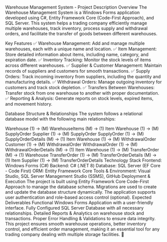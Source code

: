 Warehouse Management System - Project Description
Overview
The Warehouse Management System is a Windows Forms application developed using C#, Entity Framework Core (Code-First Approach), and SQL Server. This system helps a trading company efficiently manage multiple warehouses, track inventory, process supply and withdrawal orders, and facilitate the transfer of goods between different warehouses.

Key Features
✅ Warehouse Management: Add and manage multiple warehouses, each with a unique name and location.
✅ Item Management: Store detailed information about items, including name, category, and expiration date.
✅ Inventory Tracking: Monitor the stock levels of items across different warehouses.
✅ Supplier & Customer Management: Maintain records of suppliers and customers for smooth transactions.
✅ Supply Orders: Track incoming inventory from suppliers, including the quantity and manufacturing details.
✅ Withdrawal Orders: Manage outgoing inventory for customers and track stock depletion.
✅ Transfers Between Warehouses: Transfer stock from one warehouse to another with proper documentation.
✅ Reporting & Analysis: Generate reports on stock levels, expired items, and movement history.

Database Structure & Relationships
The system follows a relational database model with the following main relationships:

Warehouse (1) → (M) WarehouseItems (M) → (1) Item
Warehouse (1) → (M) SupplyOrder
Supplier (1) → (M) SupplyOrder
SupplyOrder (1) → (M) SupplyOrderDetails (M) → (1) Item
Warehouse (1) → (M) WithdrawalOrder
Customer (1) → (M) WithdrawalOrder
WithdrawalOrder (1) → (M) WithdrawalOrderDetails (M) → (1) Item
Warehouse (1) → (M) TransferOrder (M) → (1) Warehouse
TransferOrder (1) → (M) TransferOrderDetails (M) → (1) Item
Supplier (1) → (M) TransferOrderDetails
Technology Stack
Frontend: Windows Forms (C#)
Backend: C# (.NET 8)
Database: SQL Server (EF Core - Code First)
ORM: Entity Framework Core
Tools & Environment: Visual Studio, SQL Server Management Studio (SSMS), GitHub
Deployment & Execution
The project is built using Entity Framework Core Code-First Approach to manage the database schema.
Migrations are used to create and update the database structure dynamically.
The application supports user authentication and role-based access control (optional).
Expected Deliverables
Functional Windows Forms Application with a user-friendly interface.
Fully Configured SQL Server Database with all necessary relationships.
Detailed Reports & Analytics on warehouse stock and transactions.
Proper Error Handling & Validations to ensure data integrity.
This project ensures smooth warehouse operations, better inventory control, and efficient order management, making it an essential tool for any trading company dealing with multiple storage facilities. 🚀

